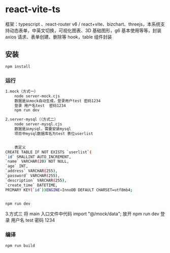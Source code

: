 # react-vite-ts

框架：typescript 、react-router v6 / react+vite、bizchart、threejs，本系统支持动态表单，中英文切换，可视化图表、3D 基础图形，g6 基本使用等等，封装 axios 请求、表单创建、删除等 hook，table 组件封装

## 安装

```sh
npm install
```

### 运行

```sh
1.mock（方式一）
    node server-mock.cjs
    数据是从mock自动生成，登录用户test 密码1234
    登录 用户名test  密码1234
    npm run dev
```

```sh
2.server-mysql（（方式二）
    node server-mysql.cjs
    数据是从mysql，需要安装mysql
    项目中mysql数据库名为test 表位userlist


    表定义
CREATE TABLE IF NOT EXISTS `userlist`(
`id` SMALLINT AUTO_INCREMENT,
`name` VARCHAR(20) NOT NULL,
`age` INT,
`address` VARCHAR(255),
`password` VARCHAR(255),
`description` VARCHAR(255),
`create_time` DATETIME,
PRIMARY KEY(`id`))ENGINE=InnoDB DEFAULT CHARSET=utf8mb4;


npm run dev
```

3.方式三
将 main 入口文件中代码 import "@/mock/data"; 放开
npm run dev
登录 用户名 test 密码 1234

### 编译

```sh
npm run build
```

